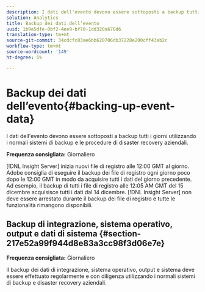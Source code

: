 ```yaml
---
description: I dati dell'evento devono essere sottoposti a backup tutti i giorni utilizzando i normali sistemi di backup e le procedure di disaster recovery aziendali.
solution: Analytics
title: Backup dei dati dell’evento
uuid: 1b9e5dfe-0bf2-4ee9-bf70-1dd320a678d6
translation-type: tm+mt
source-git-commit: 34cdcfc83ae6bb620706db37228e200cff43ab2c
workflow-type: tm+mt
source-wordcount: '149'
ht-degree: 5%

---
```



# Backup dei dati dell’evento{#backing-up-event-data}

I dati dell&#39;evento devono essere sottoposti a backup tutti i giorni utilizzando i normali sistemi di backup e le procedure di disaster recovery aziendali.

**Frequenza consigliata:** Giornaliero

[!DNL Insight Server] inizia nuovi file di registro alle 12:00 GMT al giorno.  Adobe consiglia di eseguire il backup dei file di registro ogni giorno poco dopo le 12:00 GMT in modo da acquisire tutti i dati del giorno precedente. Ad esempio, il backup di tutti i file di registro alle 12:05 AM GMT del 15 dicembre acquisisce tutti i dati dal 14 dicembre. [!DNL Insight Server] non deve essere arrestato durante il backup dei file di registro e tutte le funzionalità rimangono disponibili.

## Backup di integrazione, sistema operativo, output e dati di sistema {#section-217e52a99f944d8e83a3cc98f3d06e7e}

**Frequenza consigliata:** Giornaliero

Il backup dei dati di integrazione, sistema operativo, output e sistema deve essere effettuato regolarmente e con diligenza utilizzando i normali sistemi di backup e disaster recovery aziendali.
